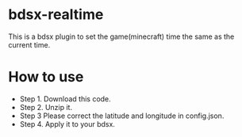 # bdsx-realtime
This is a bdsx plugin to set the game(minecraft) time the same as the current time.

# How to use
- Step 1. Download this code.
- Step 2. Unzip it.
- Step 3  Please correct the latitude and longitude in config.json.
- Step 4. Apply it to your bdsx.
